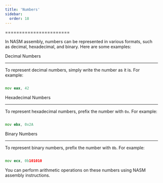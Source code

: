 ```yaml
---
title: 'Numbers'
sidebar:
  order: 18
---
```


 =======================



In NASM assembly, numbers can be represented in various formats, such as decimal, hexadecimal, and binary. Here are some examples:



Decimal Numbers

---------------

To represent decimal numbers, simply write the number as it is. For example:



```asm

mov eax, 42

```



Hexadecimal Numbers

-------------------

To represent hexadecimal numbers, prefix the number with `0x`. For example:



```asm

mov ebx, 0x2A

```



Binary Numbers

--------------

To represent binary numbers, prefix the number with `0b`. For example:



```asm

mov ecx, 0b101010

```



You can perform arithmetic operations on these numbers using NASM assembly instructions.
